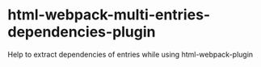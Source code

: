 # html-webpack-multi-entries-dependencies-plugin
Help to extract dependencies of entries while using html-webpack-plugin
